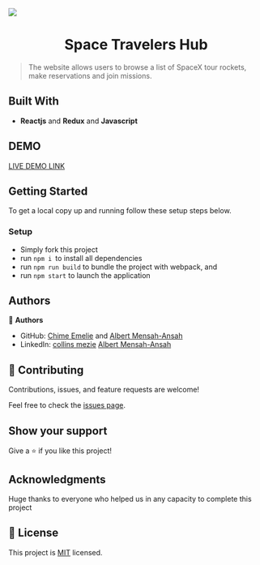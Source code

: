 ![](https://img.shields.io/badge/Microverse-blueviolet)


<h1 align="center"> Space Travelers Hub </h1>

> The website allows users to browse a list of SpaceX tour rockets, make reservations and join  missions.


## Built With

- **Reactjs** and **Redux** and **Javascript**

## DEMO

[LIVE DEMO LINK](https://space-travellers-react.vercel.app/)

## Getting Started

To get a local copy up and running follow these setup steps below.

### Setup

- Simply fork this project
- run `npm i `to install all dependencies
- run `npm run build` to bundle the project with webpack, and
- run `npm start` to launch the application

## Authors

👤 **Authors**

- GitHub: [Chime Emelie](https://github.com/collinsmezie) and [Albert Mensah-Ansah](https://github.com/sabetech)
- LinkedIn: [collins mezie](https://www.linkedin.com/in/collinsmezie/) [Albert Mensah-Ansah](https://www.linkedin.com/in/albert-mensah-ansah/)

## 🤝 Contributing

Contributions, issues, and feature requests are welcome!

Feel free to check the [issues page](https://github.com/collinsmezie/space-travellers-react/issues).

## Show your support

Give a ⭐️ if you like this project!

## Acknowledgments

Huge thanks to everyone who helped us in any capacity to complete this project

## 📝 License

This project is [MIT](https://opensource.org/licenses/MIT) licensed.
